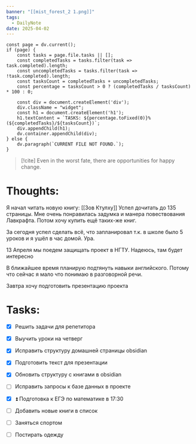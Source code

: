 ```yaml
---
banner: "[[mist_forest_2 1.png]]"
tags:
  - DailyNote
date: 2025-04-02
---
```


```dataviewjs
const page = dv.current();
if (page) {
    const tasks = page.file.tasks || [];
    const completedTasks = tasks.filter(task => task.completed).length;
    const uncompletedTasks = tasks.filter(task => !task.completed).length;
    const tasksCount = completedTasks + uncompletedTasks;
    const percentage = tasksCount > 0 ? (completedTasks / tasksCount) * 100 : 0;

    const div = document.createElement('div');
    div.className = "widget";
    const h1 = document.createElement('h1');
    h1.textContent = `TASKS: ${percentage.toFixed(0)}% (${completedTasks}/${tasksCount})`;
    div.appendChild(h1);
    dv.container.appendChild(div);
} else {
    dv.paragraph(`CURRENT FILE NOT FOUND.`);
}
```

> [!cite] 
> Even in the worst fate, there are opportunities for happy change.


# **Thoughts:**


Я начал читать новую книгу: [[Зов Ктулху]]
Успел дочитать до 135 страницы. Мне очень понравилась задумка и манера повествования Лавкрафта.
Потом хочу купить ещё таких-же книг.

За сегодня успел сделать всё, что запланировал т.к. в школе было 5 уроков и я ушёл в час домой. Ура.

13 Апреля мы поедем защищать проект в НГТУ. Надеюсь, там будет интересно

В ближайшее время планирую подтянуть навыки английского. Потому что сейчас я мало что понимаю в разговорной речи.

Завтра хочу подготовить презентацию проекта 
# **Tasks:**

- [x] Решить задачи для репетитора
- [x] Выучить уроки на четверг
- [x] Исправить структуру домашней страницы obsidian
- [x] Подготовить текст для презентации
- [x] Обновить структуру с книгами в obsidian
- [ ] Исправить запросы к базе данных в проекте
- [x] ⏫ Подготовка к ЕГЭ по математике в 17:30
- [ ] Добавить новые книги в список
- [ ] Заняться спортом
- [ ] Постирать одежду

